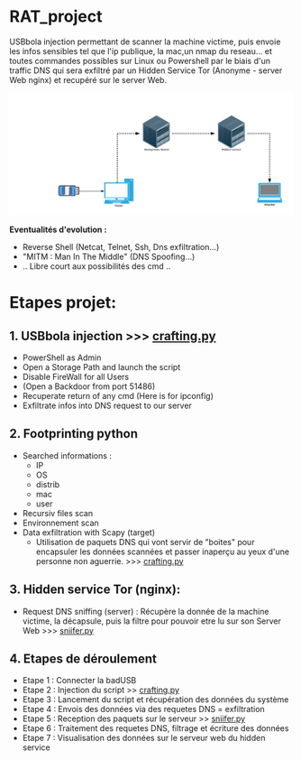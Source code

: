 # **RAT_project**

USBbola injection permettant de scanner la machine victime, puis envoie les infos sensibles tel que l'ip publique, la mac,un nmap du reseau... et toutes commandes possibles sur Linux ou Powershell par le biais d'un traffic DNS qui sera exfiltré par un Hidden Service Tor (Anonyme - server Web nginx) et recupéré sur le server Web.

![infra](img/infra.png)

**Eventualités d'evolution :**

- Reverse Shell (Netcat, Telnet, Ssh, Dns exfiltration...)
- "MITM : Man In The Middle" (DNS Spoofing...)
- .. Libre court aux possibilités des cmd ..


# **Etapes projet:**

## 1. **USBbola injection** >>> [crafting.py](https://github.com/lucasreq/RAT_project/blob/master/crafting.py)
  - PowerShell as Admin
  - Open a Storage Path and launch the script
  - Disable FireWall for all Users
  - (Open a Backdoor from port 51486)
  - Recuperate return of any cmd (Here is for ipconfig)
  - Exfiltrate infos into DNS request to our server
## 2. **Footprinting python**
  - Searched informations :
      - IP
      - OS
      - distrib
      - mac
      - user
  - Recursiv files scan
  - Environnement scan
  - Data exfiltration with Scapy (target)
    - Utilisation de paquets DNS qui vont servir de "boites" pour encapsuler les données scannées et passer inaperçu au yeux d'une personne non aguerrie. >>> [crafting.py](https://github.com/lucasreq/RAT_project/blob/master/crafting.py)
    
## 3. **Hidden service Tor (nginx):**
 
  - Request DNS sniffing (server) : Récupère la donnée de la machine victime, la décapsule, puis la filtre pour pouvoir etre lu sur son Server Web >>> [sniifer.py](https://github.com/lucasreq/RAT_project/blob/master/sniifer.py)
  
## 4. **Etapes de déroulement**
  - Etape 1 : Connecter la badUSB
  - Etape 2 : Injection du script >> [crafting.py](https://github.com/lucasreq/RAT_project/blob/master/crafting.py)
  - Etape 3 : Lancement du script et récupération des données du système
  - Etape 4 : Envois des données via des requetes DNS = exfiltration
  - Etape 5 : Reception des paquets sur le serveur >> [sniifer.py](https://github.com/lucasreq/RAT_project/blob/master/sniifer.py)
  - Etape 6 : Traitement des requetes DNS, filtrage et écriture des données 
  - Etape 7 : Visualisation des données sur le serveur web du hidden service